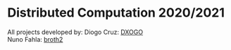 # Distributed Computation 2020/2021

All projects developed by:
Diogo Cruz: [DXOGO](https://github.com/DXOGO)   
Nuno Fahla: [broth2](https://github.com/broth2)
